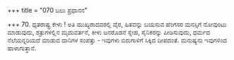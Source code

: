+++
title = "070 ಬಲು ಪ್ರಧಾನನ"

+++
70. ಧೃತರಾಷ್ಟ್ರ ಕೇಳು ! ಅತಿ ಮುಖ್ಯರಾದವರಲ್ಲಿ ವೈರ, ಹಿತವನ್ನು ಬಯಸುವ ಹೆಂಗಸರ ಮನಸ್ಸಿಗೆ ನೋವುಂಟು ಮಾಡುವುದು, ಶತ್ರುಗಳಲ್ಲಿನ ಮೃದುವರ್ತನೆ, ಕೀಳು ಜನರೊಡನೆ ಸ್ನೇಹ, ಸೈನಿಕರನ್ನು ಪೀಡಿಸುವುದು, ಧರ್ಮದ ನೆಲೆಯನ್ನರಿಯದೆ ಮಾಡುವ ದಾನಿಗಳ ಸಂಪತ್ತು - ಇವುಗಳು ಬಿರುಗಾಳಿಗೆ ಸಿಕ್ಕಿದ ದೀಪದಂತೆ. ಮನುಷ್ಯನು ಇವುಗಳಿಂದ ಹಾಳಾಗುತ್ತಾನೆ.